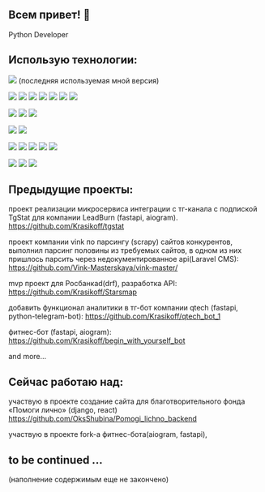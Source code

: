 
<!--
**Krasikoff/Krasikoff** is a ✨ _special_ ✨ repository because its `README.md` (this file) appears on your GitHub profile.

Here are some ideas to get you started:

- 🔭 I’m currently working on ...
- 🌱 I’m currently learning ...
- 👯 I’m looking to collaborate on ...
- 🤔 I’m looking for help with ...
- 💬 Ask me about ...
- 📫 How to reach me: ...
- 😄 Pronouns: ...
- ⚡ Fun fact: ...
-->

## Всем привет! 👋

Python Developer

## Использую технологии:

![](https://img.shields.io/badge/Python-Version:_3.12.0-blue?logo=python&style=plastic) (последняя используемая мной версия)

![](https://img.shields.io/badge/Django-006600?logo=python&style=plastic)
![](https://img.shields.io/badge/DRF-006600?logo=python&style=plastic)
![](https://img.shields.io/badge/FastAPI-009900?logo=python&style=plastic)
![](https://img.shields.io/badge/Flask-00CCFF?logo=python&style=plastic)
![](https://img.shields.io/badge/Pydantic-CCCCCC?logo=python&style=plastic)
![](https://img.shields.io/badge/SQLAlchemy-CCCC99?logo=python&style=plastic)
![](https://img.shields.io/badge/Postgresql-black?logo=python&style=plastic)

![](https://img.shields.io/badge/Aiogram-blue?logo=fastapi&style=plastic)
![](https://img.shields.io/badge/Aiogoogle-red?logo=python&style=plastic)
![](https://img.shields.io/badge/Scrapy-yellow?logo=python&style=plastic)

![](https://img.shields.io/badge/UnitTest-grey?logo=python&style=plastic)
![](https://img.shields.io/badge/Pytest-black?logo=python&style=plastic)

![](https://img.shields.io/badge/Ubuntu-FF6600?logo=python&style=plastic)
![](https://img.shields.io/badge/Docker-blue?logo=python&style=plastic)
![](https://img.shields.io/badge/Nginx-333333?logo=python&style=plastic)
![](https://img.shields.io/badge/Gunicorn-009900?logo=python&style=plastic)
![](https://img.shields.io/badge/Uvicorn-005500?logo=python&style=plastic)

![](https://img.shields.io/badge/HTML-FF3300?logo=python&style=plastic)
![](https://img.shields.io/badge/CSS-white?logo=python&style=plastic)
![](https://img.shields.io/badge/Bootstrap-0033FF?logo=python&style=plastic)


## Предыдущие проекты:

проект реализации микросервиса интеграции с тг-канала с подпиской TgStat для компании LeadBurn (fastapi, aiogram).
https://github.com/Krasikoff/tgstat

проект компании vink по парсингу (scrapy) сайтов конкурентов, выполнил парсинг половины из требуемых сайтов, в одном из них пришлось парсить через недокументированное api(Laravel CMS):
https://github.com/Vink-Masterskaya/vink-master/

mvp проект для Росбанкаd(drf), разработка API:
https://github.com/Krasikoff/Starsmap

добавить функционал аналитики в тг-бот компании qtech (fastapi, python-telegram-bot):
https://github.com/Krasikoff/qtech_bot_1

фитнес-бот (fastapi, aiogram): 
https://github.com/Krasikoff/begin_with_yourself_bot

and more...

## Сейчас работаю над:

участвую в проекте создание сайта для благотворительного фонда «Помоги лично» (django, react)
https://github.com/OksShubina/Pomogi_lichno_backend

участвую в проекте fork-а фитнес-бота(aiogram, fastapi),




## to be continued ...

(наполнение содержимым еще не закончено)
